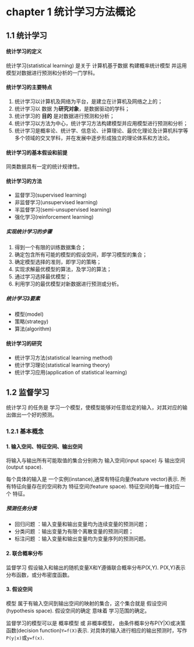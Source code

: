 # chapter 1 统计学习方法概论
## 1.1 统计学习
#### 统计学习的定义
统计学习(statistical learning) 是关于 计算机基于数据 构建概率统计模型 并运用模型对数据进行预测和分析的一门学科。
#### 统计学习的主要特点
1. 统计学习以计算机及网络为平台，是建立在计算机及网络之上的；
2. 统计学习以 数据 为**研究对象**，是数据驱动的学科；
3. 统计学习的 **目的** 是对数据进行预测和分析；
4. 统计学习以方法为中心，统计学习方法构建模型并应用模型进行预测和分析；
5. 统计学习是概率论、统计学、信息论、计算理论、最优化理论及计算机科学等多个领域的交叉学科，并在发展中逐步形成独立的理论体系和方法论。
#### 统计学习的基本假设和前提
同类数据具有一定的统计规律性。
#### 统计学习的方法
+ 监督学习(supervised learning)
+ 非监督学习(unsupervised learning)
+ 半监督学习(semi-unsupervised learning)
+ 强化学习(reinforcement learning)
##### 实现统计学习的步骤
1. 得到一个有限的训练数据集合；
2. 确定包含所有可能的模型的假设空间，即学习模型的集合；
3. 确定模型选择的准则，即学习的策略；
4. 实现求解最优模型的算法，及学习的算法；
5. 通过学习选择最优模型；
6. 利用学习的最优模型对新数据进行预测或分析。
##### 统计学习3要素
+ 模型(model)
+ 策略(strategy)
+ 算法(algorithm)
#### 统计学习的研究
+ 统计学习方法(statistical learning method)
+ 统计学习理论(statistical learning theory)
+ 统计学习应用(application of statistical learning)
## 1.2 监督学习
统计学习 的任务是 学习一个模型，使模型能够对任意给定的输入，对其对应的输出做出一个好的预测。
### 1.2.1 基本概念
#### 1. 输入空间、特征空间、输出空间
将输入与输出所有可能取值的集合分别称为 输入空间(input space) 与 输出空间(output space).

每个具体的输入是 一个实例(instance),通常有特征向量(feature vector)表示.
所有特征向量存在的空间称为 特征空间(feature space).
特征空间的每一维对应一个 特征。

##### 预测任务分类
+ 回归问题 ：输入变量和输出变量均为连续变量的预测问题；
+ 分类问题 ：输出变量为有限个离散变量的预测问题；
+ 标注问题 ：输入变量和输出变量均为变量序列的预测问题。

#### 2. 联合概率分布
监督学习 假设输入和输出的随机变量X和Y遵循联合概率分布P(X,Y).
P(X,Y)表示分布函数，或分布密度函数。

#### 3. 假设空间
模型 属于有输入空间到输出空间的映射的集合，这个集合就是 假设空间(hypothesis space).
假设空间的确定 意味着 学习范围的确定。

监督学习的模型可以是 概率模型 或 非概率模型，
由条件概率分布P(Y|X)或决策函数(decision function)`Y=f(X)`表示.
对具体的输入进行相应的输出预测时，写作`P(y|x)`或`y=f(x)`.

